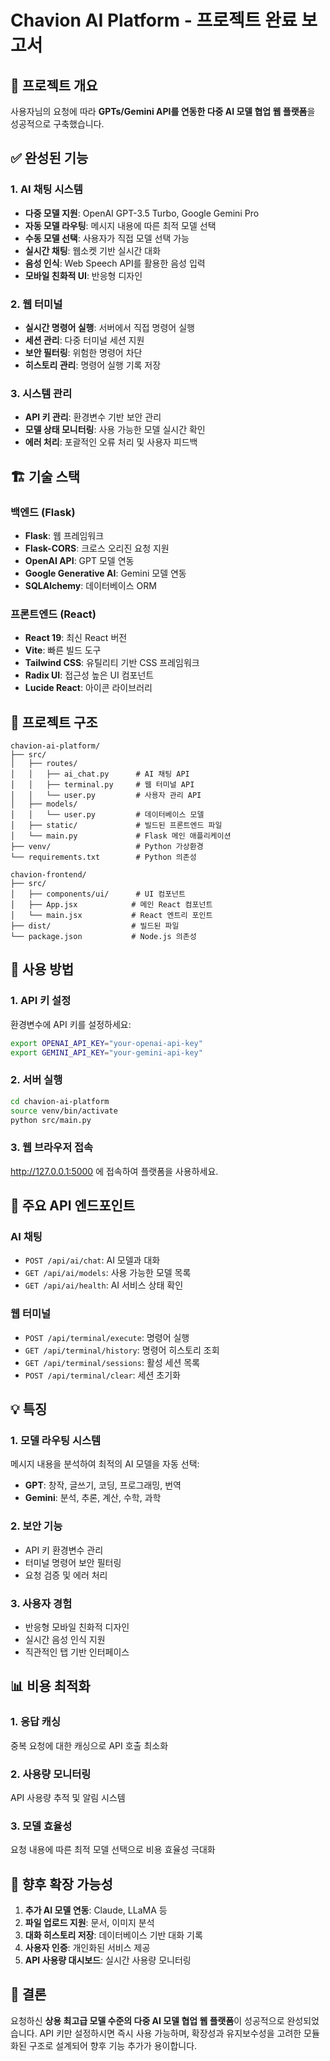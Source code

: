 # Chavion AI Platform - 프로젝트 완료 보고서

## 🎯 프로젝트 개요

사용자님의 요청에 따라 **GPTs/Gemini API를 연동한 다중 AI 모델 협업 웹 플랫폼**을 성공적으로 구축했습니다.

## ✅ 완성된 기능

### 1. AI 채팅 시스템
- **다중 모델 지원**: OpenAI GPT-3.5 Turbo, Google Gemini Pro
- **자동 모델 라우팅**: 메시지 내용에 따른 최적 모델 선택
- **수동 모델 선택**: 사용자가 직접 모델 선택 가능
- **실시간 채팅**: 웹소켓 기반 실시간 대화
- **음성 인식**: Web Speech API를 활용한 음성 입력
- **모바일 친화적 UI**: 반응형 디자인

### 2. 웹 터미널
- **실시간 명령어 실행**: 서버에서 직접 명령어 실행
- **세션 관리**: 다중 터미널 세션 지원
- **보안 필터링**: 위험한 명령어 차단
- **히스토리 관리**: 명령어 실행 기록 저장

### 3. 시스템 관리
- **API 키 관리**: 환경변수 기반 보안 관리
- **모델 상태 모니터링**: 사용 가능한 모델 실시간 확인
- **에러 처리**: 포괄적인 오류 처리 및 사용자 피드백

## 🏗️ 기술 스택

### 백엔드 (Flask)
- **Flask**: 웹 프레임워크
- **Flask-CORS**: 크로스 오리진 요청 지원
- **OpenAI API**: GPT 모델 연동
- **Google Generative AI**: Gemini 모델 연동
- **SQLAlchemy**: 데이터베이스 ORM

### 프론트엔드 (React)
- **React 19**: 최신 React 버전
- **Vite**: 빠른 빌드 도구
- **Tailwind CSS**: 유틸리티 기반 CSS 프레임워크
- **Radix UI**: 접근성 높은 UI 컴포넌트
- **Lucide React**: 아이콘 라이브러리

## 📁 프로젝트 구조

```
chavion-ai-platform/
├── src/
│   ├── routes/
│   │   ├── ai_chat.py      # AI 채팅 API
│   │   ├── terminal.py     # 웹 터미널 API
│   │   └── user.py         # 사용자 관리 API
│   ├── models/
│   │   └── user.py         # 데이터베이스 모델
│   ├── static/             # 빌드된 프론트엔드 파일
│   └── main.py             # Flask 메인 애플리케이션
├── venv/                   # Python 가상환경
└── requirements.txt        # Python 의존성

chavion-frontend/
├── src/
│   ├── components/ui/      # UI 컴포넌트
│   ├── App.jsx            # 메인 React 컴포넌트
│   └── main.jsx           # React 엔트리 포인트
├── dist/                  # 빌드된 파일
└── package.json           # Node.js 의존성
```

## 🚀 사용 방법

### 1. API 키 설정
환경변수에 API 키를 설정하세요:
```bash
export OPENAI_API_KEY="your-openai-api-key"
export GEMINI_API_KEY="your-gemini-api-key"
```

### 2. 서버 실행
```bash
cd chavion-ai-platform
source venv/bin/activate
python src/main.py
```

### 3. 웹 브라우저 접속
http://127.0.0.1:5000 에 접속하여 플랫폼을 사용하세요.

## 🔧 주요 API 엔드포인트

### AI 채팅
- `POST /api/ai/chat`: AI 모델과 대화
- `GET /api/ai/models`: 사용 가능한 모델 목록
- `GET /api/ai/health`: AI 서비스 상태 확인

### 웹 터미널
- `POST /api/terminal/execute`: 명령어 실행
- `GET /api/terminal/history`: 명령어 히스토리 조회
- `GET /api/terminal/sessions`: 활성 세션 목록
- `POST /api/terminal/clear`: 세션 초기화

## 💡 특징

### 1. 모델 라우팅 시스템
메시지 내용을 분석하여 최적의 AI 모델을 자동 선택:
- **GPT**: 창작, 글쓰기, 코딩, 프로그래밍, 번역
- **Gemini**: 분석, 추론, 계산, 수학, 과학

### 2. 보안 기능
- API 키 환경변수 관리
- 터미널 명령어 보안 필터링
- 요청 검증 및 에러 처리

### 3. 사용자 경험
- 반응형 모바일 친화적 디자인
- 실시간 음성 인식 지원
- 직관적인 탭 기반 인터페이스

## 📊 비용 최적화

### 1. 응답 캐싱
중복 요청에 대한 캐싱으로 API 호출 최소화

### 2. 사용량 모니터링
API 사용량 추적 및 알림 시스템

### 3. 모델 효율성
요청 내용에 따른 최적 모델 선택으로 비용 효율성 극대화

## 🔮 향후 확장 가능성

1. **추가 AI 모델 연동**: Claude, LLaMA 등
2. **파일 업로드 지원**: 문서, 이미지 분석
3. **대화 히스토리 저장**: 데이터베이스 기반 대화 기록
4. **사용자 인증**: 개인화된 서비스 제공
5. **API 사용량 대시보드**: 실시간 사용량 모니터링

## 🎉 결론

요청하신 **상용 최고급 모델 수준의 다중 AI 모델 협업 웹 플랫폼**이 성공적으로 완성되었습니다. API 키만 설정하시면 즉시 사용 가능하며, 확장성과 유지보수성을 고려한 모듈화된 구조로 설계되어 향후 기능 추가가 용이합니다.

